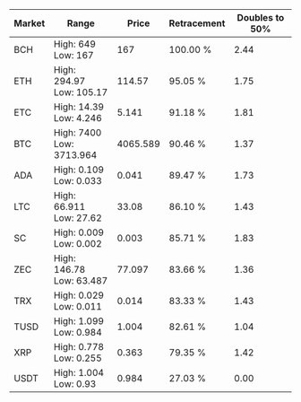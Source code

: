 | Market | Range | Price| Retracement | Doubles to 50% |
| --- | --- | --- | --- | --- |
| BCH | High: 649<br />Low: 167 | 167 | 100.00 % | 2.44 |
| ETH | High: 294.97<br />Low: 105.17 | 114.57 | 95.05 % | 1.75 |
| ETC | High: 14.39<br />Low: 4.246 | 5.141 | 91.18 % | 1.81 |
| BTC | High: 7400<br />Low: 3713.964 | 4065.589 | 90.46 % | 1.37 |
| ADA | High: 0.109<br />Low: 0.033 | 0.041 | 89.47 % | 1.73 |
| LTC | High: 66.911<br />Low: 27.62 | 33.08 | 86.10 % | 1.43 |
| SC | High: 0.009<br />Low: 0.002 | 0.003 | 85.71 % | 1.83 |
| ZEC | High: 146.78<br />Low: 63.487 | 77.097 | 83.66 % | 1.36 |
| TRX | High: 0.029<br />Low: 0.011 | 0.014 | 83.33 % | 1.43 |
| TUSD | High: 1.099<br />Low: 0.984 | 1.004 | 82.61 % | 1.04 |
| XRP | High: 0.778<br />Low: 0.255 | 0.363 | 79.35 % | 1.42 |
| USDT | High: 1.004<br />Low: 0.93 | 0.984 | 27.03 % | 0.00 |
